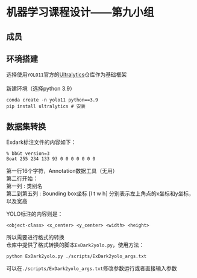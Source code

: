 # 机器学习课程设计——第九小组
## 成员

## 环境搭建
选择使用`YOLO11`官方的[Ultralytics](https://github.com/ultralytics/ultralytics/tree/main)仓库作为基础框架<br><br>
新建环境（选择python 3.9）
```
conda create -n yolo11 python==3.9
pip install ultralytics # 安装
```
## 数据集转换
Exdark标注文件的内容如下：<br>
```
% bbGt version=3
Boat 255 234 133 93 0 0 0 0 0 0 0
```
第一行16个字符，Annotation数据工具（无用）<br>
第二行开始：<br>
第一列 : 类别名<br>
第二到第五列 : Bounding box坐标 [l t w h] 分别表示左上角点的x坐标和y坐标，以及宽高<br>

YOLO标注的内容则是：<br>
```
<object-class> <x_center> <y_center> <width> <height>
```

所以需要进行格式的转换<br>
仓库中提供了格式转换的脚本`ExDark2yolo.py`，使用方法：<br>
```
python ExDark2yolo.py ./scripts/ExDark2yolo_args.txt
```
可以在`./scripts/ExDark2yolo_args.txt`修改参数运行或者直接输入参数


